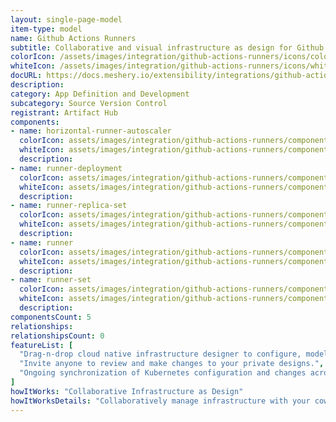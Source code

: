 ```yaml
---
layout: single-page-model
item-type: model
name: Github Actions Runners
subtitle: Collaborative and visual infrastructure as design for Github Actions Runners
colorIcon: /assets/images/integration/github-actions-runners/icons/color/github-actions-runners-color.svg
whiteIcon: /assets/images/integration/github-actions-runners/icons/white/github-actions-runners-white.svg
docURL: https://docs.meshery.io/extensibility/integrations/github-actions-runners
description: 
category: App Definition and Development
subcategory: Source Version Control
registrant: Artifact Hub
components: 
- name: horizontal-runner-autoscaler
  colorIcon: assets/images/integration/github-actions-runners/components/horizontal-runner-autoscaler/icons/color/horizontal-runner-autoscaler-color.svg
  whiteIcon: assets/images/integration/github-actions-runners/components/horizontal-runner-autoscaler/icons/white/horizontal-runner-autoscaler-white.svg
  description: 
- name: runner-deployment
  colorIcon: assets/images/integration/github-actions-runners/components/runner-deployment/icons/color/runner-deployment-color.svg
  whiteIcon: assets/images/integration/github-actions-runners/components/runner-deployment/icons/white/runner-deployment-white.svg
  description: 
- name: runner-replica-set
  colorIcon: assets/images/integration/github-actions-runners/components/runner-replica-set/icons/color/runner-replica-set-color.svg
  whiteIcon: assets/images/integration/github-actions-runners/components/runner-replica-set/icons/white/runner-replica-set-white.svg
  description: 
- name: runner
  colorIcon: assets/images/integration/github-actions-runners/components/runner/icons/color/runner-color.svg
  whiteIcon: assets/images/integration/github-actions-runners/components/runner/icons/white/runner-white.svg
  description: 
- name: runner-set
  colorIcon: assets/images/integration/github-actions-runners/components/runner-set/icons/color/runner-set-color.svg
  whiteIcon: assets/images/integration/github-actions-runners/components/runner-set/icons/white/runner-set-white.svg
  description: 
componentsCount: 5
relationships: 
relationshipsCount: 0
featureList: [
  "Drag-n-drop cloud native infrastructure designer to configure, model, and deploy your workloads.",
  "Invite anyone to review and make changes to your private designs.",
  "Ongoing synchronization of Kubernetes configuration and changes across any number of clusters."
]
howItWorks: "Collaborative Infrastructure as Design"
howItWorksDetails: "Collaboratively manage infrastructure with your coworkers synchronously sharing the same designs."
---
```

